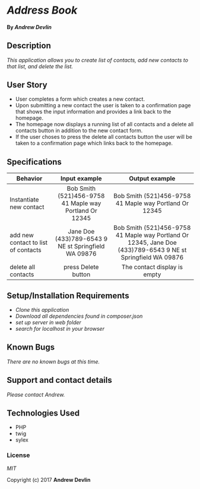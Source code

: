 # _Address Book_

#### By _**Andrew Devlin**_

## Description

_This application allows you to create list of contacts, add new contacts to that list, and delete the list._

## User Story
* User completes a form which creates a new contact.
* Upon submitting a new contact the user is taken to a confirmation page that shows the input information and provides a link back to the homepage.
* The homepage now displays a running list of all contacts and a delete all contacts button in addition to the new contact form.
* If the user choses to press the delete all contacts button the user will be taken to a confirmation page which links back to the homepage.

## Specifications

| Behavior                                              |   Input example   |  Output example |
|-------------------------------------------------------|:-----------------:|:---------------:|
| Instantiate new contact |Bob Smith (521)456-9758 41 Maple way Portland Or 12345  | Bob Smith (521)456-9758 41 Maple way Portland Or 12345 |
| add new contact to list of contacts | Jane Doe (433)789-6543 9 NE st Springfield WA 09876 | Bob Smith (521)456-9758 41 Maple way Portland Or 12345, Jane Doe (433)789-6543 9 NE st Springfield WA 09876 |
| delete all contacts | press Delete button | The contact display is empty |

## Setup/Installation Requirements

* _Clone this application_
* _Download all dependencies found in composer.json_
* _set up server in web folder_
* _search for localhost in your browser_

## Known Bugs

_There are no known bugs at this time._

## Support and contact details

_Please contact Andrew._

## Technologies Used
* PHP
* twig
* sylex

### License

*MIT*

Copyright (c) 2017 **Andrew Devlin**
